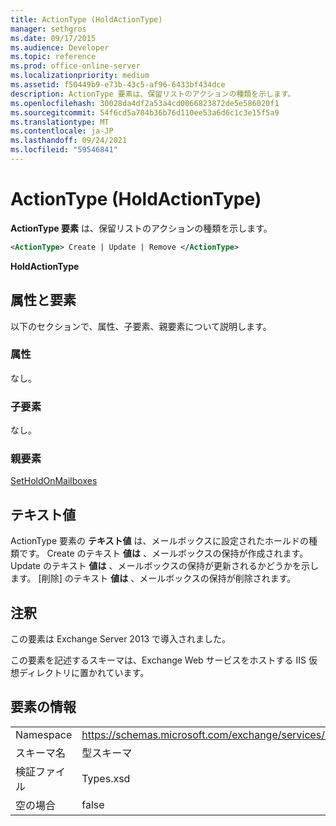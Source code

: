 ```yaml
---
title: ActionType (HoldActionType)
manager: sethgros
ms.date: 09/17/2015
ms.audience: Developer
ms.topic: reference
ms.prod: office-online-server
ms.localizationpriority: medium
ms.assetid: f50449b9-e73b-43c5-af96-6433bf434dce
description: ActionType 要素は、保留リストのアクションの種類を示します。
ms.openlocfilehash: 30028da4df2a53a4cd0066823872de5e586020f1
ms.sourcegitcommit: 54f6cd5a704b36b76d110ee53a6d6c1c3e15f5a9
ms.translationtype: MT
ms.contentlocale: ja-JP
ms.lasthandoff: 09/24/2021
ms.locfileid: "59546841"
---
```

# <a name="actiontype-holdactiontype"></a>ActionType (HoldActionType)

**ActionType 要素** は、保留リストのアクションの種類を示します。 
  
```XML
<ActionType> Create | Update | Remove </ActionType>
```

 **HoldActionType**
## <a name="attributes-and-elements"></a>属性と要素

以下のセクションで、属性、子要素、親要素について説明します。
  
### <a name="attributes"></a>属性

なし。
  
### <a name="child-elements"></a>子要素

なし。
  
### <a name="parent-elements"></a>親要素

[SetHoldOnMailboxes](setholdonmailboxes.md)
  
## <a name="text-value"></a>テキスト値

ActionType 要素の **テキスト値** は、メールボックスに設定されたホールドの種類です。 Create のテキスト **値は** 、メールボックスの保持が作成されます。 Update のテキスト **値は** 、メールボックスの保持が更新されるかどうかを示します。 [削除] のテキスト **値は** 、メールボックスの保持が削除されます。 
  
## <a name="remarks"></a>注釈

この要素は Exchange Server 2013 で導入されました。
  
この要素を記述するスキーマは、Exchange Web サービスをホストする IIS 仮想ディレクトリに置かれています。
  
## <a name="element-information"></a>要素の情報

|||
|:-----|:-----|
|Namespace  <br/> |https://schemas.microsoft.com/exchange/services/2006/types  <br/> |
|スキーマ名  <br/> |型スキーマ  <br/> |
|検証ファイル  <br/> |Types.xsd  <br/> |
|空の場合  <br/> |false  <br/> |
   

